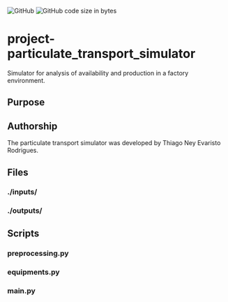 ![GitHub](https://img.shields.io/github/license/thiagoneye/project-particulate_transport_simulator)
![GitHub code size in bytes](https://img.shields.io/github/languages/code-size/thiagoneye/project-particulate_transport_simulator)

# project-particulate_transport_simulator

Simulator for analysis of availability and production in a factory environment.

## Purpose

## Authorship

The particulate transport simulator was developed by Thiago Ney Evaristo Rodrigues.

## Files

### ./inputs/

### ./outputs/

## Scripts

### preprocessing.py

### equipments.py

### main.py


